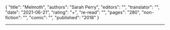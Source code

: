 {
"title": "Melmoth",
"authors": "Sarah Perry",
"editors": "",
"translator": "",
"date": "2021-06-21",
"rating": "+",
"re-read": "",
"pages": "280",
"non-fiction": "",
"comic": "",
"published": "2018"
}

---
